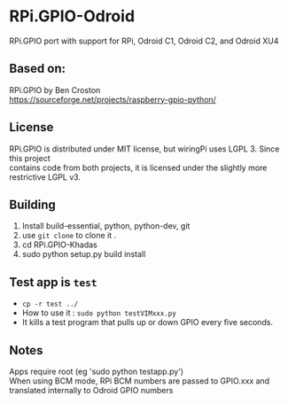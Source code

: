 # RPi.GPIO-Odroid  
  
RPi.GPIO port with support for RPi, Odroid C1, Odroid C2, and Odroid XU4  
  

## Based on:  
  
RPi.GPIO by Ben Croston  
  https://sourceforge.net/projects/raspberry-gpio-python/  

## License  
RPi.GPIO is distributed under MIT license, but wiringPi uses LGPL 3.  Since this project  
contains code from both projects, it is licensed under the slightly more restrictive LGPL v3.  
  
  
## Building  
1) Install build-essential, python, python-dev, git  
2) use `git clone` to clone it .
3) cd RPi.GPIO-Khadas  
4) sudo python setup.py build install  
  
## Test app is `test`
* `cp -r test ../`
* How to use it : `sudo python testVIMxxx.py`
* It kills a test program that pulls up or down GPIO every five seconds.
  
## Notes  
Apps require root (eg 'sudo python testapp.py')  
When using BCM mode, RPi BCM numbers are passed to GPIO.xxx and translated internally to Odroid GPIO numbers  
  

